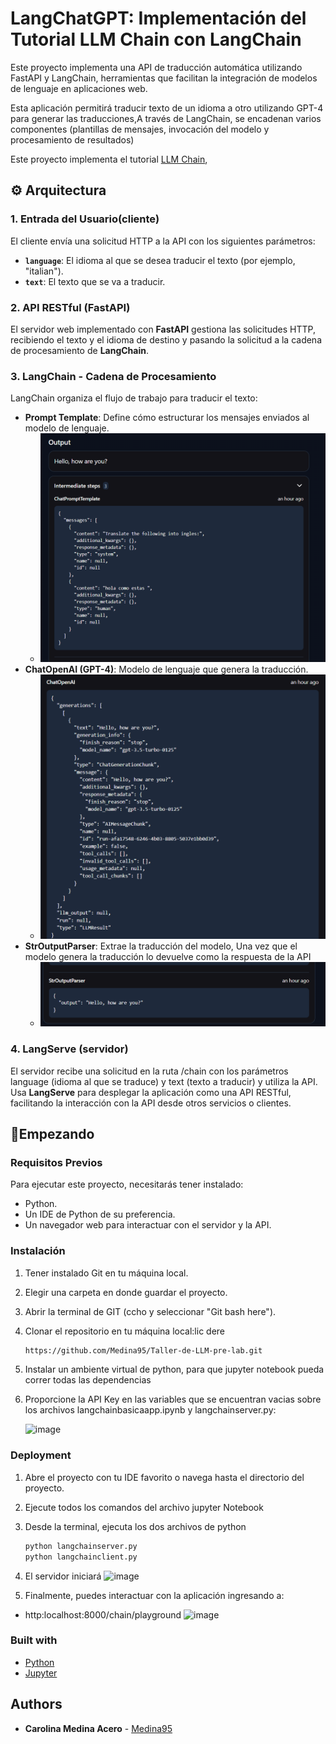 # LangChatGPT: Implementación del Tutorial LLM Chain con LangChain

Este proyecto implementa una API de traducción automática utilizando FastAPI y LangChain,  herramientas  que facilitan la integración de modelos de lenguaje en aplicaciones web.

Esta aplicación permitirá traducir texto de un idioma a otro utilizando GPT-4 para generar las traducciones,A través de LangChain, se encadenan varios componentes (plantillas de mensajes, invocación del modelo y procesamiento de resultados)

Este proyecto implementa el tutorial [LLM Chain](https://python.langchain.com/docs/tutorials/llm_chain/),

## ⚙️ Arquitectura 
### 1. **Entrada del Usuario(cliente)**
El cliente envía una solicitud HTTP a la API con los siguientes parámetros:
- **`language`**: El idioma al que se desea traducir el texto (por ejemplo, "italian").
- **`text`**: El texto que se va a traducir.

### 2. **API RESTful (FastAPI)**
El servidor web implementado con **FastAPI** gestiona las solicitudes HTTP, recibiendo el texto y el idioma de destino y pasando la solicitud a la cadena de procesamiento de **LangChain**.

### 3. **LangChain - Cadena de Procesamiento**
LangChain organiza el flujo de trabajo para traducir el texto:
- **Prompt Template**: Define cómo estructurar los mensajes enviados al modelo de lenguaje.
  -  ![image](ReadmeImages/pront.png)
- **ChatOpenAI (GPT-4)**: Modelo de lenguaje que genera la traducción.
  -  ![image](ReadmeImages/chad.png)
- **StrOutputParser**: Extrae la traducción del modelo, Una vez que el modelo genera la traducción lo devuelve como la respuesta de la API
  -  ![image](ReadmeImages/output.png)

### 4. **LangServe (servidor)**
El servidor recibe una solicitud en la ruta /chain con los parámetros language (idioma al que se traduce) y text (texto a traducir) y utiliza la API.
 Usa **LangServe** para desplegar la aplicación como una API RESTful, facilitando la interacción con la API desde otros servicios o clientes.

## 🚀Empezando

### Requisitos Previos

Para ejecutar este proyecto, necesitarás tener instalado:

- Python.
- Un IDE de Python de su preferencia.
- Un navegador web para interactuar con el servidor y la API.

### Instalación

1. Tener instalado Git en tu máquina local.
2. Elegir una carpeta en donde guardar el proyecto.
3. Abrir la terminal de GIT (ccho y seleccionar "Git bash here").
4. Clonar el repositorio en tu máquina local:lic dere
   ```bash
   https://github.com/Medina95/Taller-de-LLM-pre-lab.git
5. Instalar un ambiente virtual de python, para que jupyter notebook pueda correr todas las dependencias

6. Proporcione la API Key en las variables que se encuentran vacias sobre los archivos langchainbasicaapp.ipynb y langchainserver.py:

   ![image](ReadmeImages/clave.png)


### Deployment

1. Abre el proyecto con tu IDE favorito o navega hasta el directorio del proyecto.
2. Ejecute todos los comandos del archivo jupyter Notebook 

4. Desde la terminal, ejecuta los dos archivos de python
     ```bash
   python langchainserver.py
   python langchainclient.py
5. El servidor iniciará
   ![image](ReadmeImages/server.png)

6. Finalmente, puedes interactuar con la aplicación ingresando a:  
 - http:localhost:8000/chain/playground 
   ![image](ReadmeImages/interfaz.png)

   
### Built with
- [Python](https://www.python.org)
- [Jupyter](https://jupyter.org/)

## Authors

* **Carolina Medina Acero** -  [Medina95](https://github.com/Medina95)
